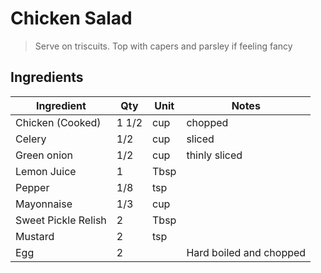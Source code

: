 # Chicken Salad

> Serve on triscuits. Top with capers and parsley if feeling fancy

## Ingredients

| Ingredient          | Qty    | Unit  | Notes                                                                                 |
|---------------------|--------|-------|---------------------------------------------------------------------------------------|
| Chicken (Cooked)    | 1 1/2  | cup   | chopped                                                                               |
| Celery              | 1/2    | cup   | sliced                                                                                |
| Green onion         | 1/2    | cup   | thinly sliced                                                                         |
| Lemon Juice         | 1      | Tbsp  |                                                                                       |
| Pepper              | 1/8    | tsp   |                                                                                       |
| Mayonnaise          | 1/3    | cup   |                                                                                       |
| Sweet Pickle Relish | 2      | Tbsp  |                                                                                       |
| Mustard             | 2      | tsp   |                                                                                       |
| Egg                 | 2      |       | Hard boiled and chopped                                                               |


